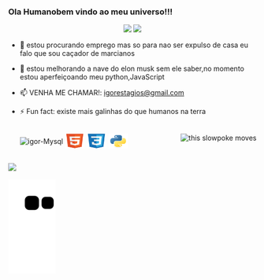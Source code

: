 ###  Ola Humanobem vindo ao meu universo!!!
<div align="center">
  <ahref="https://github.com/Igorrochalord">
  <img height="180em" src="https://github-readme-stats.vercel.app/api?username=Igorrochalord&show_icons=true&theme=dark&include_all_commits=true&count_private=true"/>
  <img height="180em" src="https://github-readme-stats.vercel.app/api/top-langs/?username=Igorrochalord&layout&show=compact&langs_count=7&theme=dark"/>
</div>

- 🔭 estou procurando emprego mas so para nao ser expulso de casa eu falo que sou caçador de marcianos 
- 🌱 estou melhorando a nave do elon musk sem ele saber,no momento estou aperfeiçoando meu python,JavaScript
- 📫 VENHA ME CHAMAR!: igorestagios@gmail.com
- ⚡ Fun fact: existe mais galinhas do que humanos na terra 

  <div style="display: inline_block"><br>
  <img align="center" alt="igor-Mysql" height="30" width="40" src="https://cdn.jsdelivr.net/gh/devicons/devicon/icons/mysql/mysql-original.svg" />
  <img align="center" alt="igor-HTML" height="30" width="40" src="https://raw.githubusercontent.com/devicons/devicon/master/icons/html5/html5-original.svg">
  <img align="center" alt="igor-CSS" height="30" width="40" src="https://raw.githubusercontent.com/devicons/devicon/master/icons/css3/css3-original.svg">
  <img align="center" alt="igor-Python" height="30" width="40" src="https://raw.githubusercontent.com/devicons/devicon/master/icons/python/python-original.svg">
  <img align="right"  alt="this slowpoke moves" src="http://i.stack.imgur.com/SBv4T.gif" /
</div>
  
  ##
 </div>
  <a href="https://www.linkedin.com/in/igor-rocha-0bb14521a/" target="_blank"><img src="https://img.shields.io/badge/-LinkedIn-%230077B5?style=for-the-badge&logo=linkedin&logoColor=white" target="_blank"></a> 
  </div>
 
 ![Snake animation](https://github.com/Igorrochalord/Igorrochalord/blob/output/github-contribution-grid-snake.svg)
